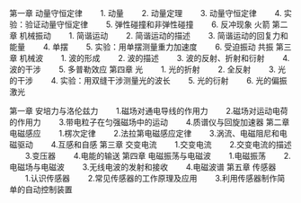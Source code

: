 第一章 动量守恒定律
　　1. 动量
　　2. 动量定理
　　3. 动量守恒定律
　　4. 实验：验证动量守恒定律
　　5. 弹性碰撞和非弹性碰撞
　　6. 反冲现象 火箭
第二章 机械振动
　　1. 简谐运动
　　2. 简谐运动的描述
　　3. 简谐运动的回复力和能量
　　4. 单摆
　　5. 实验：用单摆测量重力加速度
　　6. 受迫振动 共振
第三章 机械波
　　1. 波的形成
　　2. 波的描述
　　3. 波的反射、折射和衍射
　　4. 波的干涉
　　5. 多普勒效应
第四章 光
　　1. 光的折射
　　2. 全反射
　　3. 光的干涉
　　4. 实验：用双缝干涉测量光的波长
　　5. 光的衍射
　　6. 光的偏振 激光

第一章 安培力与洛伦兹力
　　1.磁场对通电导线的作用力
　　2.磁场对运动电荷的作用力
　　3.带电粒子在匀强磁场中的运动
　　4.质谱仪与回旋加速器
第二章 电磁感应
　　1.楞次定律
　　2.法拉第电磁感应定律
　　3.涡流、电磁阻尼和电磁驱动
　　4.互感和自感
第三章 交变电流
　　1.交变电流
　　2.交变电流的描述
　　3.变压器
　　4.电能的输送
第四章 电磁振荡与电磁波
　　1.电磁振荡
　　2.电磁场与电磁波
　　3.无线电波的发射和接收
　　4.电磁波谱
第五章 传感器
　　1.认识传感器
　　2.常见传感器的工作原理及应用
　　3.利用传感器制作简单的自动控制装置